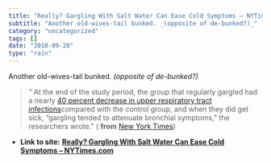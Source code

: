 ```yaml
---
title: "Really? Gargling With Salt Water Can Ease Cold Symptoms – NYTimes.com"
subtitle: "Another old-wives-tail bunked. _(opposite of de-bunked?)_"
category: "uncategorized"
tags: []
date: "2010-09-28"
type: "rain"
---
```

Another old-wives-tail bunked. _(opposite of de-bunked?)_

> _"_ At the end of the study period, the group that regularly gargled had a
> nearly [40 percent decrease in upper respiratory tract
> infections](<http://www.ncbi.nlm.nih.gov/pubmed/16242593> "Sstudy
> abstract")compared with the control group, and when they did get sick,
> “gargling tended to attenuate bronchial symptoms,” the researchers wrote." (
> **from** [New York
> Times](<http://www.nytimes.com/2010/09/28/health/28real.html?_r=6>))


* **Link to site:** **[Really? Gargling With Salt Water Can Ease Cold Symptoms – NYTimes.com](None)**